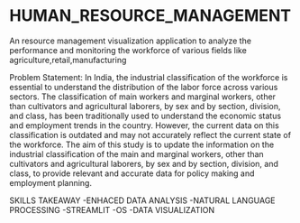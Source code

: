 # HUMAN_RESOURCE_MANAGEMENT
An resource management visualization application to analyze the performance and monitoring the workforce of various fields like agriculture,retail,manufacturing

Problem Statement: 
In India, the industrial classification of the workforce is essential to understand the distribution of the labor force across various sectors. The classification of main workers and marginal workers, other than cultivators and agricultural laborers, by sex and by section, division, and class, has been traditionally used to understand the economic status and employment trends in the country. However, the current data on this classification is outdated and may not accurately reflect the current state of the workforce. The aim of this study is to update the information on the industrial classification of the main and marginal workers, other than cultivators and agricultural laborers, by sex and by section, division, and class, to provide relevant and accurate data for policy making and employment planning.

SKILLS TAKEAWAY
-ENHACED DATA ANALYSIS
-NATURAL LANGUAGE PROCESSING
-STREAMLIT 
-OS
-DATA VISUALIZATION 

